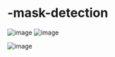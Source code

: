 # -mask-detection

![image](https://github.com/AmiraFathy01/-mask-detection/assets/79209830/9de9248b-cb10-465a-9d23-4bf80534e347)
![image](https://github.com/AmiraFathy01/-mask-detection/assets/79209830/c01238b7-e019-469a-821e-04758bf3da10)

![image](https://github.com/AmiraFathy01/-mask-detection/assets/79209830/449ec746-96ce-4e7b-97a3-808e581b4a1c)

